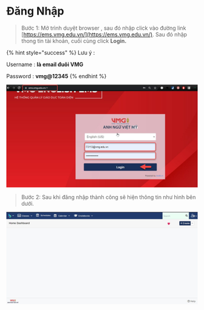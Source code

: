 # Đăng Nhập

> Bước 1:  Mở trình duyệt browser , sau đó nhập click vào đường link [https://ems.vmg.edu.vn/](https://ems.vmg.edu.vn/). Sau đó nhập thong tin tài khoản, cuối cùng click **Login.**

{% hint style="success" %}
Lưu ý :

Username : **là email đuôi VMG**

Password : **vmg@12345**
{% endhint %}

![](<../.gitbook/assets/đăng nhập.jpg>)

> Bước 2: Sau khi đăng nhập thành công sẽ hiện thông tin như hình bên dưới.

![](<../.gitbook/assets/đăng nhập 2.jpg>)

